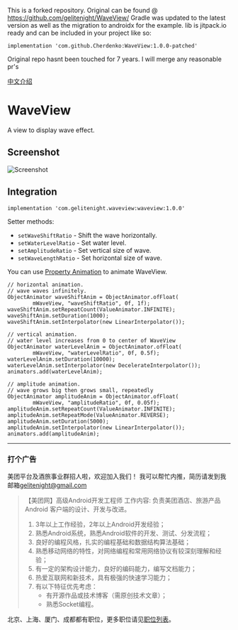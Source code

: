 This is a forked repository. Original can be found @ https://github.com/gelitenight/WaveView/
Gradle was updated to the latest version as well as the migration to androidx for the example.
lib is jitpack.io ready and can be included in your project like so:
```
implementation 'com.github.Cherdenko:WaveView:1.0.0-patched'
```
Original repo hasnt been touched for 7 years. I will merge any reasonable pr's


[中文介绍](https://www.jianshu.com/p/e711e22e053e)

# WaveView
A view to display wave effect.

## Screenshot
![Screenshot](screenshot.gif)

## Integration
```
implementation 'com.gelitenight.waveview:waveview:1.0.0'
```

Setter methods:
 * `setWaveShiftRatio` - Shift the wave horizontally.
 * `setWaterLevelRatio` - Set water level.
 * `setAmplitudeRatio`  - Set vertical size of wave.
 * `setWaveLengthRatio` - Set horizontal size of wave.

You can use [Property Animation](https://developer.android.com/guide/topics/graphics/prop-animation.html) to animate WaveView.
```
// horizontal animation.
// wave waves infinitely.
ObjectAnimator waveShiftAnim = ObjectAnimator.ofFloat(
        mWaveView, "waveShiftRatio", 0f, 1f);
waveShiftAnim.setRepeatCount(ValueAnimator.INFINITE);
waveShiftAnim.setDuration(1000);
waveShiftAnim.setInterpolator(new LinearInterpolator());

// vertical animation.
// water level increases from 0 to center of WaveView
ObjectAnimator waterLevelAnim = ObjectAnimator.ofFloat(
        mWaveView, "waterLevelRatio", 0f, 0.5f);
waterLevelAnim.setDuration(10000);
waterLevelAnim.setInterpolator(new DecelerateInterpolator());
animators.add(waterLevelAnim);

// amplitude animation.
// wave grows big then grows small, repeatedly
ObjectAnimator amplitudeAnim = ObjectAnimator.ofFloat(
        mWaveView, "amplitudeRatio", 0f, 0.05f);
amplitudeAnim.setRepeatCount(ValueAnimator.INFINITE);
amplitudeAnim.setRepeatMode(ValueAnimator.REVERSE);
amplitudeAnim.setDuration(5000);
amplitudeAnim.setInterpolator(new LinearInterpolator());
animators.add(amplitudeAnim);
```

---

### 打个广告
美团平台及酒旅事业群招人啦，欢迎加入我们！
我可以帮忙内推，简历请发到我邮箱<gelitenight@gmail.com>
>【美团网】高级Android开发工程师
> 工作内容: 负责美团酒店、旅游产品 Android 客户端的设计、开发与改进。
> 1. 3年以上工作经验，2年以上Android开发经验；
> 2. 熟悉Android系统，熟悉Android软件的开发、测试、分发流程；
> 3. 良好的编程风格，扎实的编程基础和数据结构算法基础；
> 4. 熟悉移动网络的特性，对网络编程和常用网络协议有较深刻理解和经验；
> 5. 有一定的架构设计能力，良好的编码能力，编写文档能力；
> 6. 热爱互联网和新技术，具有极强的快速学习能力；
> 7. 有以下特征优先考虑：
>     * 有开源作品或技术博客（需原创技术文章）；
>     * 熟悉Socket编程。

北京、上海、厦门、成都都有职位，更多职位请见[职位列表](https://job.meituan.com/job-list?city=001001&department=5&jobFamily=26&pageNo=1)。
